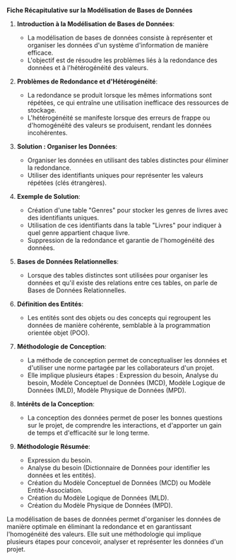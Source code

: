 **Fiche Récapitulative sur la Modélisation de Bases de Données**

1. **Introduction à la Modélisation de Bases de Données**:

    - La modélisation de bases de données consiste à représenter et organiser les données d'un système d'information de manière efficace.
    - L'objectif est de résoudre les problèmes liés à la redondance des données et à l'hétérogénéité des valeurs.

2. **Problèmes de Redondance et d'Hétérogénéité**:

    - La redondance se produit lorsque les mêmes informations sont répétées, ce qui entraîne une utilisation inefficace des ressources de stockage.
    - L'hétérogénéité se manifeste lorsque des erreurs de frappe ou d'homogénéité des valeurs se produisent, rendant les données incohérentes.

3. **Solution : Organiser les Données**:

    - Organiser les données en utilisant des tables distinctes pour éliminer la redondance.
    - Utiliser des identifiants uniques pour représenter les valeurs répétées (clés étrangères).

4. **Exemple de Solution**:

    - Création d'une table "Genres" pour stocker les genres de livres avec des identifiants uniques.
    - Utilisation de ces identifiants dans la table "Livres" pour indiquer à quel genre appartient chaque livre.
    - Suppression de la redondance et garantie de l'homogénéité des données.

5. **Bases de Données Relationnelles**:

    - Lorsque des tables distinctes sont utilisées pour organiser les données et qu'il existe des relations entre ces tables, on parle de Bases de Données Relationnelles.

6. **Définition des Entités**:

    - Les entités sont des objets ou des concepts qui regroupent les données de manière cohérente, semblable à la programmation orientée objet (POO).

7. **Méthodologie de Conception**:

    - La méthode de conception permet de conceptualiser les données et d'utiliser une norme partagée par les collaborateurs d'un projet.
    - Elle implique plusieurs étapes : Expression du besoin, Analyse du besoin, Modèle Conceptuel de Données (MCD), Modèle Logique de Données (MLD), Modèle Physique de Données (MPD).

8. **Intérêts de la Conception**:

    - La conception des données permet de poser les bonnes questions sur le projet, de comprendre les interactions, et d'apporter un gain de temps et d'efficacité sur le long terme.

9. **Méthodologie Résumée**:
    - Expression du besoin.
    - Analyse du besoin (Dictionnaire de Données pour identifier les données et les entités).
    - Création du Modèle Conceptuel de Données (MCD) ou Modèle Entité-Association.
    - Création du Modèle Logique de Données (MLD).
    - Création du Modèle Physique de Données (MPD).

La modélisation de bases de données permet d'organiser les données de manière optimale en éliminant la redondance et en garantissant l'homogénéité des valeurs. Elle suit une méthodologie qui implique plusieurs étapes pour concevoir, analyser et représenter les données d'un projet.
